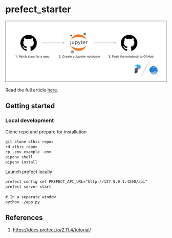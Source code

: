 # prefect_starter

![Architecture](/assets/arch.png)

Read the full article [here]().

## Getting started

### Local development

Clone repo and prepare for installation

```
git clone <this repo>
cd <this repo>
cp .env.example .env
pipenv shell
pipenv install
```

Launch prefect locally

```
prefect config set PREFECT_API_URL="http://127.0.0.1:4200/api"
prefect server start

# In a separate window
python ./app.py
```

## References

1. https://docs.prefect.io/2.11.4/tutorial/
